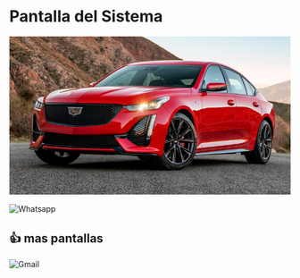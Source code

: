 # Pantalla del Sistema
![Captura de Pantalla](docs/auto.jpg)

![Whatsapp](https://img.shields.io/badge/WhatsApp-25D366?style=for-the-badge&logo=whatsapp&logoColor=white)

## 👍 mas pantallas

![Gmail](https://img.shields.io/badge/Gmail-D14836?style=for-the-badge&logo=gmail&logoColor=white)